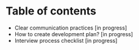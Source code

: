 # Table of contents
* Clear communication practices [in progress]
* How to create development plan? [in progress]
* Interview process checklist [in progress]
